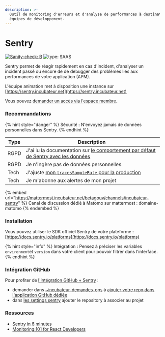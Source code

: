 ```yaml
---
description: >-
  Outil de monitoring d'erreurs et d'analyse de performances à destination des
  équipes de développement.
---
```


# Sentry

[![Sanity-check: B](https://img.shields.io/badge/sanity\_check-B-lightblue)](https://sanity-check.numericite.eu/posts/134c814b-5fec-4d7d-9795-27e01a071ceb) ![type: SAAS](https://img.shields.io/badge/type-SAAS-blue)

Sentry permet de réagir rapidement en cas d'incident, d'analyser un incident passé ou encore de de debugger des problèmes liés aux performances de votre application (APM).

L'équipe animation met à disposition une instance sur [https://sentry.incubateur.net](https://sentry.incubateur.net)

Vous pouvez [demander un accès via l'espace membre](https://espace-membre.incubateur.net/services/sentry).

### Recommandations

{% hint style="danger" %}
Sécurité : N'envoyez jamais de données personnelles dans Sentry.
{% endhint %}

| Type | Description                                                                                                                                                        |
| ---- | ------------------------------------------------------------------------------------------------------------------------------------------------------------------ |
| RGPD | J'ai lu la documentation sur [le comportement par défaut de Sentry avec les données](https://docs.sentry.io/platforms/javascript/data-management/sensitive-data/?) |
| RGPD | Je n'ingère pas de données personnelles                                                                                                                            |
| Tech | J'ajuste [mon `tracesSampleRate` pour la production](https://develop.sentry.dev/sdk/performance/#sdk-configuration)                                                |
| Tech | Je m'abonne aux alertes de mon projet                                                                                                                              |

{% embed url="https://mattermost.incubateur.net/betagouv/channels/incubateur-sentry" %}
Canal de discussion dédié à Matomo sur mattermost : domaine-matomo
{% endembed %}

### Installation

Vous pouvez utiliser le SDK officiel Sentry de votre plateforme : [https://docs.sentry.io/platforms](https://docs.sentry.io/platforms)

{% hint style="info" %}
Intégration : Pensez à préciser les variables `environment`et `version` dans votre client pour pouvoir filtrer dans l'interface.
{% endhint %}

### Intégration GitHub

Pour profiter de [l'intégration GitHub + Sentry](https://sentry.io/integrations/github/) :

* demander dans [\~incubateur-demandes-ops](https://mattermost.incubateur.net/betagouv/channels/incubateur-demandes-ops) à [ajouter votre repo dans l'application GitHub dédiée](https://github.com/organizations/betagouv/settings/installations/51044792)
* dans [les settings sentry](https://sentry.incubateur.net/settings/betagouv/integrations/github/3/) ajouter le repository à associer au projet

### Ressources

* [Sentry in 6 minutes](https://www.youtube.com/watch?v=4djseRVSan8)
* [Monitoring 101 for React Developers](https://www.youtube.com/watch?v=VVQ6akO9dqw)
